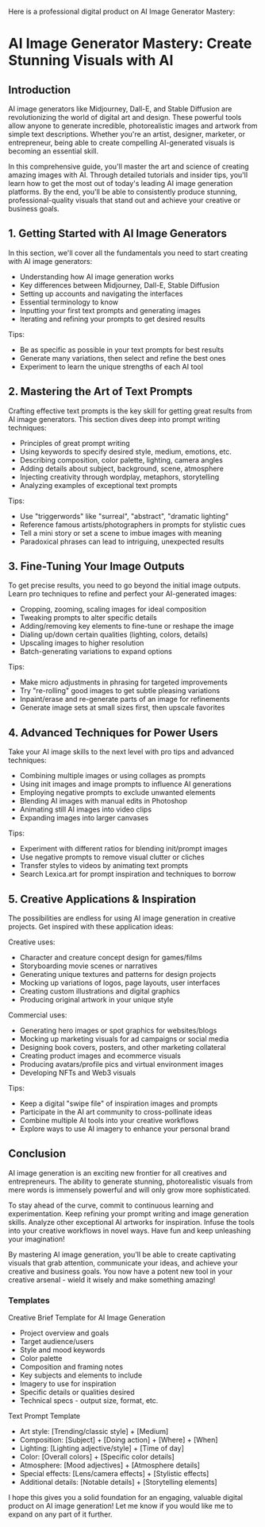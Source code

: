 Here is a professional digital product on AI Image Generator Mastery:

# AI Image Generator Mastery: Create Stunning Visuals with AI 

## Introduction
AI image generators like Midjourney, Dall-E, and Stable Diffusion are revolutionizing the world of digital art and design. These powerful tools allow anyone to generate incredible, photorealistic images and artwork from simple text descriptions. Whether you're an artist, designer, marketer, or entrepreneur, being able to create compelling AI-generated visuals is becoming an essential skill.

In this comprehensive guide, you'll master the art and science of creating amazing images with AI. Through detailed tutorials and insider tips, you'll learn how to get the most out of today's leading AI image generation platforms. By the end, you'll be able to consistently produce stunning, professional-quality visuals that stand out and achieve your creative or business goals.

## 1. Getting Started with AI Image Generators 
In this section, we'll cover all the fundamentals you need to start creating with AI image generators:

- Understanding how AI image generation works
- Key differences between Midjourney, Dall-E, Stable Diffusion 
- Setting up accounts and navigating the interfaces
- Essential terminology to know
- Inputting your first text prompts and generating images
- Iterating and refining your prompts to get desired results

Tips:
- Be as specific as possible in your text prompts for best results
- Generate many variations, then select and refine the best ones
- Experiment to learn the unique strengths of each AI tool

## 2. Mastering the Art of Text Prompts
Crafting effective text prompts is the key skill for getting great results from AI image generators. This section dives deep into prompt writing techniques:

- Principles of great prompt writing
- Using keywords to specify desired style, medium, emotions, etc.
- Describing composition, color palette, lighting, camera angles
- Adding details about subject, background, scene, atmosphere
- Injecting creativity through wordplay, metaphors, storytelling
- Analyzing examples of exceptional text prompts

Tips: 
- Use "triggerwords" like "surreal", "abstract", "dramatic lighting"
- Reference famous artists/photographers in prompts for stylistic cues
- Tell a mini story or set a scene to imbue images with meaning
- Paradoxical phrases can lead to intriguing, unexpected results

## 3. Fine-Tuning Your Image Outputs
To get precise results, you need to go beyond the initial image outputs. Learn pro techniques to refine and perfect your AI-generated images:

- Cropping, zooming, scaling images for ideal composition
- Tweaking prompts to alter specific details
- Adding/removing key elements to fine-tune or reshape the image
- Dialing up/down certain qualities (lighting, colors, details)
- Upscaling images to higher resolution
- Batch-generating variations to expand options

Tips:
- Make micro adjustments in phrasing for targeted improvements
- Try "re-rolling" good images to get subtle pleasing variations 
- Inpaint/erase and re-generate parts of an image for refinements
- Generate image sets at small sizes first, then upscale favorites

## 4. Advanced Techniques for Power Users
Take your AI image skills to the next level with pro tips and advanced techniques:

- Combining multiple images or using collages as prompts
- Using init images and image prompts to influence AI generations
- Employing negative prompts to exclude unwanted elements
- Blending AI images with manual edits in Photoshop
- Animating still AI images into video clips
- Expanding images into larger canvases 

Tips:
- Experiment with different ratios for blending init/prompt images
- Use negative prompts to remove visual clutter or cliches
- Transfer styles to videos by animating text prompts
- Search Lexica.art for prompt inspiration and techniques to borrow

## 5. Creative Applications & Inspiration
The possibilities are endless for using AI image generation in creative projects. Get inspired with these application ideas:

Creative uses:
- Character and creature concept design for games/films
- Storyboarding movie scenes or narratives 
- Generating unique textures and patterns for design projects
- Mocking up variations of logos, page layouts, user interfaces
- Creating custom illustrations and digital graphics 
- Producing original artwork in your unique style

Commercial uses:  
- Generating hero images or spot graphics for websites/blogs
- Mocking up marketing visuals for ad campaigns or social media
- Designing book covers, posters, and other marketing collateral
- Creating product images and ecommerce visuals
- Producing avatars/profile pics and virtual environment images
- Developing NFTs and Web3 visuals

Tips:
- Keep a digital "swipe file" of inspiration images and prompts 
- Participate in the AI art community to cross-pollinate ideas
- Combine multiple AI tools into your creative workflows
- Explore ways to use AI imagery to enhance your personal brand

## Conclusion
AI image generation is an exciting new frontier for all creatives and entrepreneurs. The ability to generate stunning, photorealistic visuals from mere words is immensely powerful and will only grow more sophisticated.

To stay ahead of the curve, commit to continuous learning and experimentation. Keep refining your prompt writing and image generation skills. Analyze other exceptional AI artworks for inspiration. Infuse the tools into your creative workflows in novel ways. Have fun and keep unleashing your imagination!

By mastering AI image generation, you'll be able to create captivating visuals that grab attention, communicate your ideas, and achieve your creative and business goals. You now have a potent new tool in your creative arsenal - wield it wisely and make something amazing!

### Templates

Creative Brief Template for AI Image Generation
- Project overview and goals
- Target audience/users  
- Style and mood keywords
- Color palette 
- Composition and framing notes
- Key subjects and elements to include
- Imagery to use for inspiration
- Specific details or qualities desired
- Technical specs - output size, format, etc.

Text Prompt Template
- Art style: [Trending/classic style] + [Medium] 
- Composition: [Subject] + [Doing action] + [Where] + [When] 
- Lighting: [Lighting adjective/style] + [Time of day]
- Color: [Overall colors] + [Specific color details]
- Atmosphere: [Mood adjectives] + [Atmosphere details]
- Special effects: [Lens/camera effects] + [Stylistic effects] 
- Additional details: [Notable details] + [Storytelling elements]

I hope this gives you a solid foundation for an engaging, valuable digital product on AI image generation! Let me know if you would like me to expand on any part of it further.